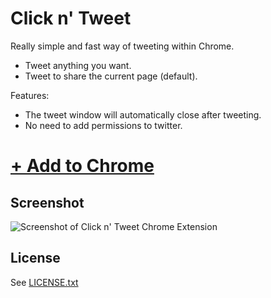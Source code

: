 # Click n' Tweet

Really simple and fast way of tweeting within Chrome.

- Tweet anything you want.
- Tweet to share the current page (default).

Features:
- The tweet window will automatically close after tweeting.
- No need to add permissions to twitter.

# [+ Add to Chrome](https://chrome.google.com/webstore/detail/click-n-tweet/gdepkkciedfadghaigjanfkcdedenpbh)

## Screenshot

![Screenshot of Click n' Tweet Chrome Extension](https://raw.github.com/dciccale/click-n-tweet/master/screenshot.png)

## License
See [LICENSE.txt](https://raw.github.com/dciccale/click-n-tweet/master/LICENSE.txt)
